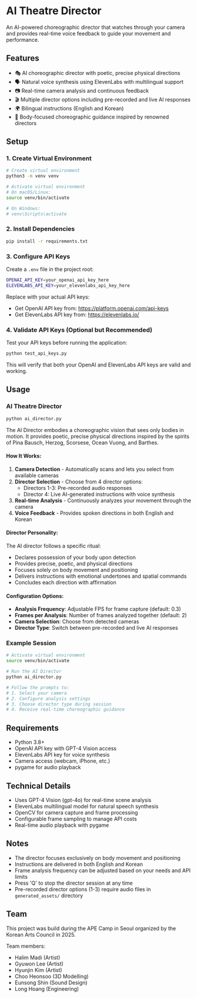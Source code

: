 # AI Theatre Director

An AI-powered choreographic director that watches through your camera and provides real-time voice feedback to guide your movement and performance.

## Features

- 🎭 AI choreographic director with poetic, precise physical directions
- 🗣️ Natural voice synthesis using ElevenLabs with multilingual support
- 📷 Real-time camera analysis and continuous feedback
- 🎬 Multiple director options including pre-recorded and live AI responses
- 🌍 Bilingual instructions (English and Korean)
- 🎯 Body-focused choreographic guidance inspired by renowned directors

## Setup

### 1. Create Virtual Environment

```bash
# Create virtual environment
python3 -m venv venv

# Activate virtual environment
# On macOS/Linux:
source venv/bin/activate

# On Windows:
# venv\Scripts\activate
```

### 2. Install Dependencies

```bash
pip install -r requirements.txt
```

### 3. Configure API Keys

Create a `.env` file in the project root:

```bash
OPENAI_API_KEY=your_openai_api_key_here
ELEVENLABS_API_KEY=your_elevenlabs_api_key_here
```

Replace with your actual API keys:
- Get OpenAI API key from: https://platform.openai.com/api-keys
- Get ElevenLabs API key from: https://elevenlabs.io/

### 4. Validate API Keys (Optional but Recommended)

Test your API keys before running the application:

```bash
python test_api_keys.py
```

This will verify that both your OpenAI and ElevenLabs API keys are valid and working.

## Usage

### AI Theatre Director

```bash
python ai_director.py
```

The AI Director embodies a choreographic vision that sees only bodies in motion. It provides poetic, precise physical directions inspired by the spirits of Pina Bausch, Herzog, Scorsese, Ocean Vuong, and Barthes.

#### How It Works:

1. **Camera Detection** - Automatically scans and lets you select from available cameras
2. **Director Selection** - Choose from 4 director options:
   - Directors 1-3: Pre-recorded audio responses
   - Director 4: Live AI-generated instructions with voice synthesis
3. **Real-time Analysis** - Continuously analyzes your movement through the camera
4. **Voice Feedback** - Provides spoken directions in both English and Korean

#### Director Personality:

The AI director follows a specific ritual:
- Declares possession of your body upon detection
- Provides precise, poetic, and physical directions
- Focuses solely on body movement and positioning
- Delivers instructions with emotional undertones and spatial commands
- Concludes each direction with affirmation

#### Configuration Options:

- **Analysis Frequency**: Adjustable FPS for frame capture (default: 0.3)
- **Frames per Analysis**: Number of frames analyzed together (default: 2)
- **Camera Selection**: Choose from detected cameras
- **Director Type**: Switch between pre-recorded and live AI responses

### Example Session

```bash
# Activate virtual environment
source venv/bin/activate

# Run the AI Director
python ai_director.py

# Follow the prompts to:
# 1. Select your camera
# 2. Configure analysis settings
# 3. Choose director type during session
# 4. Receive real-time choreographic guidance
```

## Requirements

- Python 3.8+
- OpenAI API key with GPT-4 Vision access
- ElevenLabs API key for voice synthesis
- Camera access (webcam, iPhone, etc.)
- pygame for audio playback

## Technical Details

- Uses GPT-4 Vision (gpt-4o) for real-time scene analysis
- ElevenLabs multilingual model for natural speech synthesis
- OpenCV for camera capture and frame processing
- Configurable frame sampling to manage API costs
- Real-time audio playback with pygame

## Notes

- The director focuses exclusively on body movement and positioning
- Instructions are delivered in both English and Korean
- Frame analysis frequency can be adjusted based on your needs and API limits
- Press 'Q' to stop the director session at any time
- Pre-recorded director options (1-3) require audio files in `generated_assets/` directory 

## Team

This project was build during the APE Camp in Seoul organized by the Korean Arts Council in 2025.

Team members:
 - Halim Madi (Artist)
 - Gyuwon Lee (Artist)
 - Hyunjin Kim (Artist)
 - Choo Heonsoo (3D Modelling)
 - Eunsong Shin (Sound Design)
 - Long Hoang (Engineering)